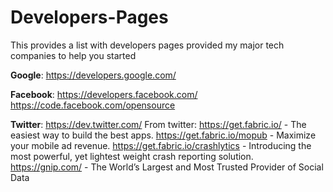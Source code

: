 # Developers-Pages
This provides a list with developers pages provided my major tech companies to help you started

<b>Google</b>: https://developers.google.com/

<b>Facebook</b>: https://developers.facebook.com/
https://code.facebook.com/opensource

<b>Twitter</b>: https://dev.twitter.com/
From twitter:
https://get.fabric.io/ - The easiest way to build the best apps. 
https://get.fabric.io/mopub - Maximize your mobile ad revenue. 
https://get.fabric.io/crashlytics - Introducing the most powerful, yet lightest weight crash reporting solution. 
https://gnip.com/ - The World’s Largest and Most Trusted Provider of Social Data
